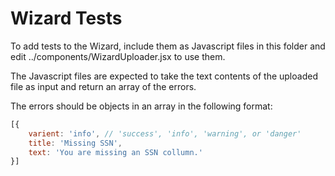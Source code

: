 # Wizard Tests

To add tests to the Wizard, include them as Javascript files in this folder and edit ../components/WizardUploader.jsx to use them.


The Javascript files are expected to take the text contents of the uploaded file as input and return an array of the errors.

The errors should be objects in an array in the following format:

```js
[{
	varient: 'info', // 'success', 'info', 'warning', or 'danger'
	title: 'Missing SSN',
	text: 'You are missing an SSN collumn.'
}]
```